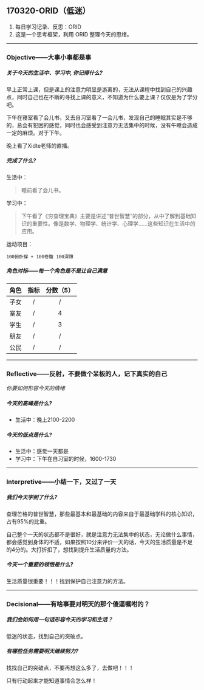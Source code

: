 ## 170320-ORID（低迷）

1. 每日学习记录、反思：ORID
2. 这是一个思考框架，利用 ORID 整理今天的思绪。

------

### Objective——大事小事都是事

##### 关于今天的生活中、学习中, 你记得什么?

早上正常上课，但是课上的注意力明显是游离的，无法从课程中找到自己的兴趣点，同时自己也在不断的寻找上课的意义，不知道为什么要上课？仅仅是为了学分吧。

下午在寝室看了会儿书，又去自习室看了一会儿书，发现自己的睡眠其实是不够的，总会有犯困的感觉，同时也会感受到注意力无法集中的时候，没有午睡会造成一定的麻烦。对于下午。

晚上看了Xidte老师的直播。

##### 完成了什么?

生活中：

> 睡前看了会儿书。

学习中： 

> 下午看了《穷查理宝典》主要是讲述“普世智慧”的部分，从中了解到基础知识的重要性。像是数学、物理学、统计学、心理学……这些知识在生活中的应用。

运动项目：

```日常运动量
100俯卧撑 + 100卷腹 100深蹲
```

##### 角色对标——每一个角色是不是让自己满意

|  角色  |  指标  | 分数（5） |
| :--: | :--: | :---: |
|  子女  |  /   |   /   |
|  室友  |  /   |   4   |
|  学生  |  /   |   3   |
|  朋友  |  /   |   /   |
|  公民  |  /   |   /   |

------

### Reflective——反射，不要做个呆板的人，记下真实的自己

*你要如何形容今天的情绪*

##### 今天的高峰是什么?

- 生活中：晚上2100-2200

##### 今天的低点是什么?

- 生活中：感觉一天都是
- 学习中：下午在自习室的时候，1600-1730

------

### Interpretive——小结一下，又过了一天

##### 我们今天学到了什么?

查理芒格的普世智慧，那些最基本和最基础的内容来自于最基础学科的核心知识，占有95%的比重。

自己整个一天的状态都不是很好，就是注意力无法集中的状态，无论做什么事情，都会感觉到身体的不适，如果按照10分来评价一天的话，今天的生活质量是不足的4分的。大打折扣了，想找到提升生活质量的方法。

##### 今天一个重要的领悟是什么?

生活质量很重要！！！找到保护自己注意力的方法。

------

### Decisional——有啥事要对明天的那个傻逼嘱咐的？

##### 我们会如何用一句话形容今天的学习和生活？

低迷的状态，找到自己的突破点。

##### 有哪些任务需要明天继续努力?

找找自己的突破点，不要再想这么多了，去做吧！！！

只有行动起来才能知道事情会怎么样！